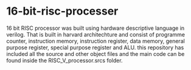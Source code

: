 # 16-bit-risc-processer
16 bit RISC processor was built using hardware descriptive language in verilog.
That is built in harvard architechture and consist of programme counter, 
instruction memory, instruction register, data memory, general purpose register, special purpose register and ALU.
this repository has included all the source and other object files and the main code can be found inside the RISC_V_processor.srcs folder.
